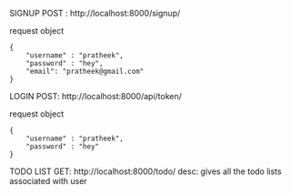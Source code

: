 SIGNUP
POST : http://localhost:8000/signup/

request object

```
{
    "username" : "pratheek",
    "password" : "hey",
    "email": "pratheek@gmail.com"
}
```

LOGIN
POST: http://localhost:8000/api/token/

request object

```
{
    "username" : "pratheek",
    "password" : "hey"
}
```

TODO LIST
GET: http://localhost:8000/todo/
desc: gives all the todo lists associated with user
